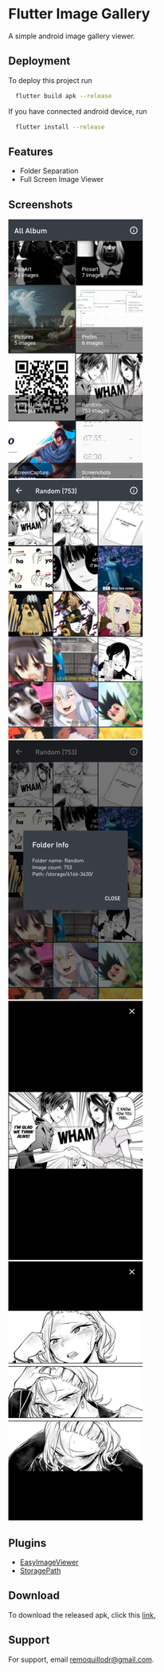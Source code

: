 
# Flutter Image Gallery

A simple android image gallery viewer.



## Deployment

To deploy this project run

```bash
  flutter build apk --release
```


If you have connected android device, run

```bash
  flutter install --release
```



## Features

- Folder Separation
- Full Screen Image Viewer

## Screenshots

![home ui](https://github.com/danielremoquillo/screenshots/blob/main/flutter-image-gallery/home.png)
![folder ui](https://github.com/danielremoquillo/screenshots/blob/main/flutter-image-gallery/folder.png)
![folder_info ui](https://github.com/danielremoquillo/screenshots/blob/main/flutter-image-gallery/folder_info.png)
![imageview1 sui](https://github.com/danielremoquillo/screenshots/blob/main/flutter-image-gallery/image_viewer(1).png)
![imageview2 sui](https://github.com/danielremoquillo/screenshots/blob/main/flutter-image-gallery/image_viewer.png)

## Plugins

- [EasyImageViewer](https://pub.dev/packages/easy_image_viewer)
- [StoragePath](https://pub.dev/packages/flutter_storage_path)


## Download

To download the released apk, click this [link.](https://drive.google.com/file/d/1k5UBYWkJU64y6kBZ1q86ZI_hcIBGcNHw/view?usp=share_link)



## Support

For support, email remoquillodr@gmail.com.



